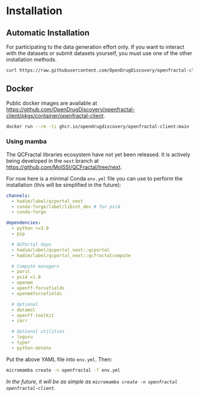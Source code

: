 # Installation

## Automatic Installation

For participating to the data generation effort only. If you want to interact with the datasets or submit datasets yourself, you must use one of the other installation methods.

```bash
curl https://raw.githubusercontent.com/OpenDrugDiscovery/openfractal-client/main/scripts/auto_install.sh | bash
```

## Docker

Public docker images are available at <https://github.com/OpenDrugDiscovery/openfractal-client/pkgs/container/openfractal-client>.

```bash
docker run --rm -ti ghcr.io/opendrugdiscovery/openfractal-client:main
```

### Using mamba

The QCFractal libraries ecosystem have not yet been released. It is actively being developed in the `next` branch at <https://github.com/MolSSI/QCFractal/tree/next>.

For now here is a minimal Conda `env.yml` file you can use to perform the installation (this will be simplified in the future):

```yaml
channels:
  - hadim/label/qcportal_next
  - conda-forge/label/libint_dev # for psi4
  - conda-forge

dependencies:
  - python >=3.9
  - pip

  # QCPortal deps
  - hadim/label/qcportal_next::qcportal
  - hadim/label/qcportal_next::qcfractalcompute

  # Compute managers
  - parsl
  - psi4 =1.8
  - openmm
  - openff-forcefields
  - openmmforcefields

  # Optional
  - datamol
  - openff-toolkit
  - zarr

  # Optional utilities
  - loguru
  - typer
  - python-dotenv
```

Put the above YAML file into `env.yml`. Then:

```bash
micromamba create -n openfractal -f env.yml
```

_In the future, it will be as simple as `micromamba create -n openfractal openfractal-client`._
